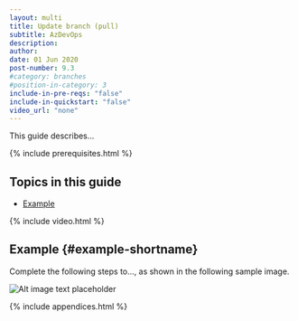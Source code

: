 ```yaml
---
layout: multi
title: Update branch (pull)
subtitle: AzDevOps
description:
author:
date: 01 Jun 2020
post-number: 9.3
#category: branches
#position-in-category: 3
include-in-pre-reqs: "false"
include-in-quickstart: "false"
video_url: "none"
---
```


This guide describes...

{% include prerequisites.html %}

## Topics in this guide

- [Example](#example-shortname)

{% include video.html %}

## Example {#example-shortname}

Complete the following steps to..., as shown in the following sample image.

![Alt image text placeholder](../../assets/images/09-branches/pull/azdev/img-placeholder.png)

{% include appendices.html %}
